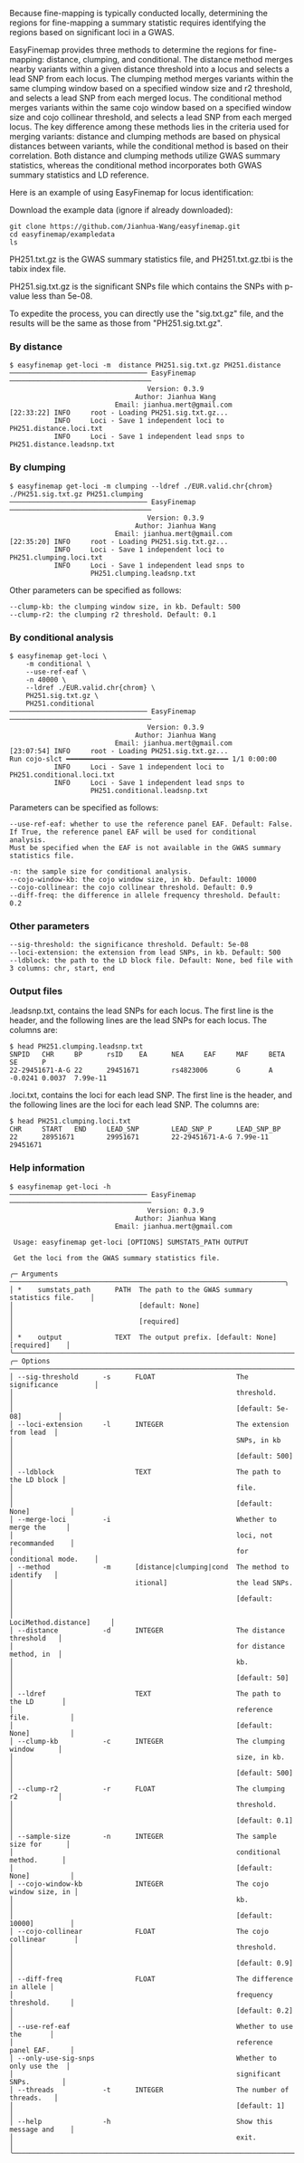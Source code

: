 Because fine-mapping is typically conducted locally, determining the regions for fine-mapping a summary statistic requires identifying the regions based on significant loci in a GWAS.

EasyFinemap provides three methods to determine the regions for fine-mapping: distance, clumping, and conditional. The distance method merges nearby variants within a given distance threshold into a locus and selects a lead SNP from each locus. The clumping method merges variants within the same clumping window based on a specified window size and r2 threshold, and selects a lead SNP from each merged locus. The conditional method merges variants within the same cojo window based on a specified window size and cojo collinear threshold, and selects a lead SNP from each merged locus. The key difference among these methods lies in the criteria used for merging variants: distance and clumping methods are based on physical distances between variants, while the conditional method is based on their correlation. Both distance and clumping methods utilize GWAS summary statistics, whereas the conditional method incorporates both GWAS summary statistics and LD reference.

Here is an example of using EasyFinemap for locus identification:

Download the example data (ignore if already downloaded):
```
git clone https://github.com/Jianhua-Wang/easyfinemap.git
cd easyfinemap/exampledata
ls
```
PH251.txt.gz is the GWAS summary statistics file, and PH251.txt.gz.tbi is the tabix index file.

PH251.sig.txt.gz is the significant SNPs file which contains the SNPs with p-value less than 5e-08.

To expedite the process, you can directly use the "sig.txt.gz" file, and the results will be the same as those from "PH251.sig.txt.gz".

### By distance
```
$ easyfinemap get-loci -m  distance PH251.sig.txt.gz PH251.distance
────────────────────────────────── EasyFinemap ───────────────────────────────────
                                  Version: 0.3.9
                               Author: Jianhua Wang
                          Email: jianhua.mert@gmail.com
[22:33:22] INFO     root - Loading PH251.sig.txt.gz...
           INFO     Loci - Save 1 independent loci to PH251.distance.loci.txt
           INFO     Loci - Save 1 independent lead snps to PH251.distance.leadsnp.txt
```

### By clumping

```
$ easyfinemap get-loci -m clumping --ldref ./EUR.valid.chr{chrom} ./PH251.sig.txt.gz PH251.clumping
────────────────────────────────── EasyFinemap ───────────────────────────────────
                                  Version: 0.3.9
                               Author: Jianhua Wang
                          Email: jianhua.mert@gmail.com
[22:35:20] INFO     root - Loading PH251.sig.txt.gz...
           INFO     Loci - Save 1 independent loci to PH251.clumping.loci.txt
           INFO     Loci - Save 1 independent lead snps to
                    PH251.clumping.leadsnp.txt
```
Other parameters can be specified as follows:
```
--clump-kb: the clumping window size, in kb. Default: 500
--clump-r2: the clumping r2 threshold. Default: 0.1
```
### By conditional analysis
```
$ easyfinemap get-loci \
    -m conditional \
    --use-ref-eaf \
    -n 40000 \
    --ldref ./EUR.valid.chr{chrom} \
    PH251.sig.txt.gz \
    PH251.conditional
────────────────────────────────── EasyFinemap ───────────────────────────────────
                                  Version: 0.3.9
                               Author: Jianhua Wang
                          Email: jianhua.mert@gmail.com
[23:07:54] INFO     root - Loading PH251.sig.txt.gz...
Run cojo-slct ━━━━━━━━━━━━━━━━━━━━━━━━━━━━━━━━━━━━━━━━ 1/1 0:00:00
           INFO     Loci - Save 1 independent loci to PH251.conditional.loci.txt
           INFO     Loci - Save 1 independent lead snps to
                    PH251.conditional.leadsnp.txt
```
Parameters can be specified as follows:
```
--use-ref-eaf: whether to use the reference panel EAF. Default: False. 
If True, the reference panel EAF will be used for conditional analysis. 
Must be specified when the EAF is not available in the GWAS summary statistics file.

-n: the sample size for conditional analysis.
--cojo-window-kb: the cojo window size, in kb. Default: 10000
--cojo-collinear: the cojo collinear threshold. Default: 0.9
--diff-freq: the difference in allele frequency threshold. Default: 0.2

```
### Other parameters
```
--sig-threshold: the significance threshold. Default: 5e-08
--loci-extension: the extension from lead SNPs, in kb. Default: 500
--ldblock: the path to the LD block file. Default: None, bed file with 3 columns: chr, start, end
```
### Output files
.leadsnp.txt, contains the lead SNPs for each locus. The first line is the header, and the following lines are the lead SNPs for each locus. The columns are:
```
$ head PH251.clumping.leadsnp.txt
SNPID   CHR     BP      rsID    EA      NEA     EAF     MAF     BETA    SE      P
22-29451671-A-G 22      29451671        rs4823006       G       A                       -0.0241 0.0037  7.99e-11
```
.loci.txt, contains the loci for each lead SNP. The first line is the header, and the following lines are the loci for each lead SNP. The columns are:
```
$ head PH251.clumping.loci.txt
CHR     START   END     LEAD_SNP        LEAD_SNP_P      LEAD_SNP_BP
22      28951671        29951671        22-29451671-A-G 7.99e-11        29451671
```
### Help information
```
$ easyfinemap get-loci -h
────────────────────────────────── EasyFinemap ───────────────────────────────────
                                  Version: 0.3.9
                               Author: Jianhua Wang
                          Email: jianhua.mert@gmail.com

 Usage: easyfinemap get-loci [OPTIONS] SUMSTATS_PATH OUTPUT

 Get the loci from the GWAS summary statistics file.

╭─ Arguments ────────────────────────────────────────────────────────────────────╮
│ *    sumstats_path      PATH  The path to the GWAS summary statistics file.    │
│                               [default: None]                                  │
│                               [required]                                       │
│ *    output             TEXT  The output prefix. [default: None] [required]    │
╰────────────────────────────────────────────────────────────────────────────────╯
╭─ Options ──────────────────────────────────────────────────────────────────────╮
│ --sig-threshold      -s      FLOAT                    The significance         │
│                                                       threshold.               │
│                                                       [default: 5e-08]         │
│ --loci-extension     -l      INTEGER                  The extension from lead  │
│                                                       SNPs, in kb              │
│                                                       [default: 500]           │
│ --ldblock                    TEXT                     The path to the LD block │
│                                                       file.                    │
│                                                       [default: None]          │
│ --merge-loci         -i                               Whether to merge the     │
│                                                       loci, not recommanded    │
│                                                       for conditional mode.    │
│ --method             -m      [distance|clumping|cond  The method to identify   │
│                              itional]                 the lead SNPs.           │
│                                                       [default:                │
│                                                       LociMethod.distance]     │
│ --distance           -d      INTEGER                  The distance threshold   │
│                                                       for distance method, in  │
│                                                       kb.                      │
│                                                       [default: 50]            │
│ --ldref                      TEXT                     The path to the LD       │
│                                                       reference file.          │
│                                                       [default: None]          │
│ --clump-kb           -c      INTEGER                  The clumping window      │
│                                                       size, in kb.             │
│                                                       [default: 500]           │
│ --clump-r2           -r      FLOAT                    The clumping r2          │
│                                                       threshold.               │
│                                                       [default: 0.1]           │
│ --sample-size        -n      INTEGER                  The sample size for      │
│                                                       conditional method.      │
│                                                       [default: None]          │
│ --cojo-window-kb             INTEGER                  The cojo window size, in │
│                                                       kb.                      │
│                                                       [default: 10000]         │
│ --cojo-collinear             FLOAT                    The cojo collinear       │
│                                                       threshold.               │
│                                                       [default: 0.9]           │
│ --diff-freq                  FLOAT                    The difference in allele │
│                                                       frequency threshold.     │
│                                                       [default: 0.2]           │
│ --use-ref-eaf                                         Whether to use the       │
│                                                       reference panel EAF.     │
│ --only-use-sig-snps                                   Whether to only use the  │
│                                                       significant SNPs.        │
│ --threads            -t      INTEGER                  The number of threads.   │
│                                                       [default: 1]             │
│ --help               -h                               Show this message and    │
│                                                       exit.                    │
╰────────────────────────────────────────────────────────────────────────────────╯
```